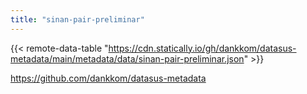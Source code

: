 ```yaml
---
title: "sinan-pair-preliminar"
---
```


{{< remote-data-table "https://cdn.statically.io/gh/dankkom/datasus-metadata/main/metadata/data/sinan-pair-preliminar.json" >}}

https://github.com/dankkom/datasus-metadata
